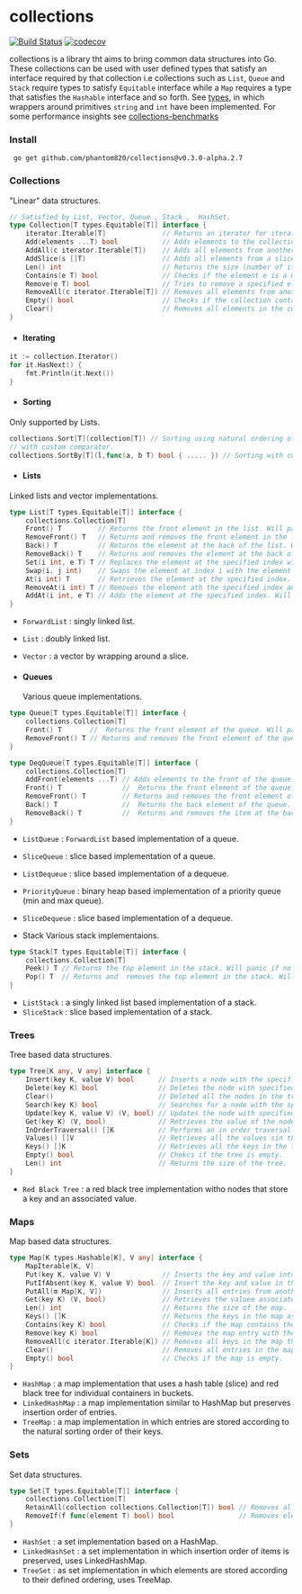 # collections
[![Build Status](https://app.travis-ci.com/phantom820/collections.svg?branch=main)](https://app.travis-ci.com/phantom820/collections) [![codecov](https://codecov.io/gh/phantom820/collections/branch/main/graph/badge.svg?token=TY4FD26RP0)](https://codecov.io/gh/phantom820/collections)

collections is a library tht aims to bring common data structures into Go. These collections can be used with user defined types that satisfy an interface required by that collection i.e collections such as `List`, `Queue` and `Stack` require types to satisfy `Equitable` interface while a `Map` requires a type that satisfies the `Hashable` interface and so forth. See [types](https://github.com/phantom820/collections/blob/main/types/types.go), in which wrappers around primitives `string` and `int` have been implemented. For some performance insights see [collections-benchmarks](https://github.com/phantom820/collections-benchmarks)

### Install 
` go get github.com/phantom820/collections@v0.3.0-alpha.2.7`

### Collections
"Linear" data structures.
```go
// Satisfied by List, Vector, Queue , Stack ,  HashSet.
type Collection[T types.Equitable[T]] interface {
	iterator.Iterable[T]              // Returns an iterator for iterating through the collection.
	Add(elements ...T) bool           // Adds elements to the collection.
	AddAll(c iterator.Iterable[T])    // Adds all elements from another collection into the collection.
	AddSlice(s []T)                   // Adds all elements from a slice into the collection.
	Len() int                         // Returns the size (number of items) stored in the collection.
	Contains(e T) bool                // Checks if the element e is a member of the collection.
	Remove(e T) bool                  // Tries to remove a specified element in the collection. It removes the first occurence of the element.
	RemoveAll(c iterator.Iterable[T]) // Removes all elements from another collections that appear in the collection.
	Empty() bool                      // Checks if the collection contains any elements.
	Clear()                           // Removes all elements in the collection.
}
```
- #### Iterating
```go
it := collection.Iterator()
for it.HasNext() {
	fmt.Println(it.Next())
}
```
- #### Sorting
Only supported by Lists.
```go
collections.Sort[T](collection[T]) // Sorting using natural ordering of elements in the collection.
// with custom comparator.	
collections.SortBy[T](l,func(a, b T) bool { ..... }) // Sorting with custom comparator function. Needs to define ordering for 2 elemetns.

```

- #### Lists
 Linked lists and  vector implementations.
```go	
type List[T types.Equitable[T]] interface {
	collections.Collection[T]
	Front() T         // Returns the front element in the list. Will panic if there is no front element.
	RemoveFront() T   // Returns and removes the front element in the list.
	Back() T          // Returns the element at the back of the list. Will panic if no back element.
	RemoveBack() T    // Returns and removes the element at the back of the list. Will panic if no back element.
	Set(i int, e T) T // Replaces the element at the specified index with the new element and returns old element. Will panic if index out of bounds.
	Swap(i, j int)    // Swaps the element at index i with the element at index j. Will panic if one or both indices out of bounds.
	At(i int) T       // Retrieves the element at the specified index. Will panic if index is out of bounds.
	RemoveAt(i int) T // Removes the element ath the specified index andreturns it. Will panic if index out of bounds.
	AddAt(i int, e T) // Adds the element at the specified index. Will panic if index out of bounds.
}

```
- `ForwardList` : singly linked list.
- `List` : doubly linked list.
- `Vector` : a vector by wrapping around a slice.


- #### Queues
	Various queue implementations.
```go
type Queue[T types.Equitable[T]] interface {
	collections.Collection[T]
	Front() T       //  Returns the front element of the queue. Will panic if no front element.
	RemoveFront() T // Returns and removes the front element of the queue. Will panic if no front element.
}

type DeqQueue[T types.Equitable[T]] interface {
	collections.Collection[T]
	AddFront(elements ...T) // Adds elements to the front of the queue.
	Front() T               //  Returns the front element of the queue. Will panic if no front element.
	RemoveFront() T         // Returns and removes the front element of the queue. Will panic if no front element.
	Back() T                //  Returns the back element of the queue. Will panic if no back element.
	RemoveBack() T          //  Returns and removes the item at the back of the queue
}
```
- `ListQueue` : `ForwardList` based implementation of a queue.
- `SliceQueue` : slice based implementation of a queue.
- `ListDequeue` : slice based implementation of a dequeue.
- `PriorityQueue` : binary heap based implementation of a priority queue (min and max queue).
- `SliceDequeue` : slice based implementation of a dequeue. 



- Stack
Various stack implementaions. 
```go
type Stack[T types.Equitable[T]] interface {
	collections.Collection[T]
	Peek() T // Returns the top element in the stack. Will panic if no top element.
	Pop() T  // Returns and  removes the top element in the stack. Will panic if no top element.
}
```
- `ListStack` : a singly linked list based implementation of a stack.
- `SliceStack` : slice based implementation of a stack.

### Trees
Tree based data structures.
```go
type Tree[K any, V any] interface {
	Insert(key K, value V) bool      // Inserts a node with the specified key and value.
	Delete(key K) bool               // Deletes the node with specified key. Returns true if such a node was found and deleted otherwise false.
	Clear()                          // Deleted all the nodes in the tree.
	Search(key K) bool               // Searches for a node with the specified key.
	Update(key K, value V) (V, bool) // Updates the node with specified key with the new value. Returns the old value if there was such a node.
	Get(key K) (V, bool)             // Retrieves the value of the node with the specified key.
	InOrderTraversal() []K           // Performs an in order traversal and returns results in a slice.
	Values() []V                     // Retrieves all the values sin the tree.
	Keys() []K                       // Retrieves all the keys in the tree.
	Empty() bool                     // Chekcs if the tree is empty.
	Len() int                        // Returns the size of the tree.
}
```

- `Red Black Tree` : a red black tree implementation witho nodes that store a key and an associated value.

### Maps
Map based data structures.
```go
type Map[K types.Hashable[K], V any] interface {
	MapIterable[K, V]
	Put(key K, value V) V             // Inserts the key and value into the map. Returns the previous value associated with the key if it was present otherwise zero value.
	PutIfAbsent(key K, value V) bool  // Insert the key and value in the map if the key does not already exist.
	PutAll(m Map[K, V])               // Inserts all entries from another map into the map.
	Get(key K) (V, bool)              // Retrieves the valuee associated with the key. Returns zero value if the key does not exist.
	Len() int                         // Returns the size of the map.
	Keys() []K                        // Returns the keys in the map as a slice.
	Contains(key K) bool              // Checks if the map contains the specified key.
	Remove(key K) bool                // Removes the map entry with the specified key.
	RemoveAll(c iterator.Iterable[K]) // Removes all keys in the map that appear in an iterable.
	Clear()                           // Removes all entries in the map.
	Empty() bool                      // Checks if the map is empty.
}
```

- `HashMap` : a map implementation that uses a hash table (slice) and red black tree for individual containers in buckets.
- `LinkedHashMap` : a map implementation similar to HashMap but preserves insertion order of entries.
- `TreeMap` : a map implementation in which entries are stored according to the natural sorting order of their keys. 

### Sets
Set data structures.
```go
type Set[T types.Equitable[T]] interface {
	collections.Collection[T]
	RetainAll(collection collections.Collection[T]) bool // Removes all entries from the set that do not appear in the other collection. Return true if the set was modified.
	RemoveIf(f func(element T) bool) bool                // Removes elements from the set that satisfy the predicate function f
}
```
- `HashSet` : a set implementation based on a HashMap.
- `LinkedHashSet` : a set implementation in which insertion order of items is preserved, uses LinkedHashMap.
- `TreeSet` : as set implementation in which elements are stored according to their defined ordering, uses TreeMap.


